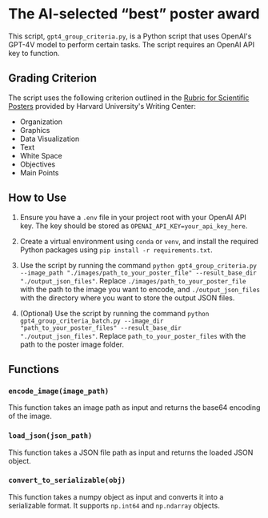 #  The AI-selected “best” poster award

This script, `gpt4_group_criteria.py`, is a Python script that uses OpenAI's GPT-4V model to perform certain tasks. The script requires an OpenAI API key to function.

## Grading Criterion

The script uses the following criterion outlined in the [Rubric for Scientific Posters](https://writingcenter.catalyst.harvard.edu/files/catalystwcc/files/rubric_for_scientific_posters_harvard_catalyst.pdf?m=1643146101) provided by Harvard University's Writing Center:

- Organization
- Graphics
- Data Visualization
- Text
- White Space
- Objectives
- Main Points

## How to Use

1. Ensure you have a `.env` file in your project root with your OpenAI API key. The key should be stored as `OPENAI_API_KEY=your_api_key_here`.

2. Create a virtual environment using `conda` or `venv`, and install the required Python packages using `pip install -r requirements.txt`.
   
3. Use the script by running the command `python gpt4_group_criteria.py --image_path "./images/path_to_your_poster_file" --result_base_dir "./output_json_files"`. Replace `./images/path_to_your_poster_file` with the path to the image you want to encode, and `./output_json_files` with the directory where you want to store the output JSON files.

4. (Optional) Use the script by running the command `python gpt4_group_criteria_batch.py --image_dir "path_to_your_poster_files" --result_base_dir "./output_json_files"`. Replace `path_to_your_poster_files` with the path to the poster image folder.

## Functions

### `encode_image(image_path)`

This function takes an image path as input and returns the base64 encoding of the image.

### `load_json(json_path)`

This function takes a JSON file path as input and returns the loaded JSON object.

### `convert_to_serializable(obj)`

This function takes a numpy object as input and converts it into a serializable format. It supports `np.int64` and `np.ndarray` objects.

